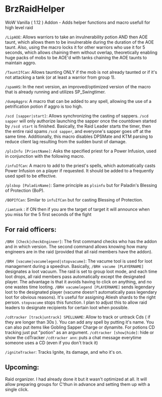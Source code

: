 # BrzRaidHelper
WoW Vanilla ( 1.12 ) Addon - Adds helper functions and macro usefull for high level raid

`/LipAOE`: Allows warriors to take an invulnerability potion AND then AOE taunt, which allows them to be invulnerable during the duration of the AOE taunt. Also, using the macro locks it for other warriors who use it for 5 seconds, which allows chaining them without overlap, theoretically enabling huge packs of mobs to be AOE'd with tanks chaining the AOE taunts to maintain aggro.

`/TauntIfCan`: Allows taunting ONLY if the mob is not already taunted or if it's not attacking a tank (or at least a warrior from group 1).

`/spamHS`: In the next version, an improved/optimized version of the macro that is already running and utilizes SP_Swingtimer.

`/dumpAggro`: A macro that can be added to any spell, allowing the use of a petrification potion if aggro is too high.

`/scd [sapper|start]`: Allows synchronizing the casting of sappers. `/scd sapper` will only authorize launching the sapper once the countdown started by `/scd start` is finished. Basically, the Raid Leader starts the timer, then the entire raid spams `/scd sapper`, and everyone's sapper goes off at the same time. Additionally, this macro disables DPSMate and KTM parsing to reduce client lag resulting from the sudden burst of damage.

`/plsInfu [PriestName]`: Asks the specified priest for a Power Infusion, used in conjunction with the following macro.

`/infuIfCan`: A macro to add to the priest's spells, which automatically casts Power Infusion on a player if requested. It should be added to a frequently used spell to be effective.

`/plsbop [PaladinName]`: Same principle as `plsinfu` but for Paladin's Blessing of Protection (BoP).

`/BOPIfCan`: Similar to `infuIfCan` but for casting Blessing of Protection.

`/iamtank` : if ON then if you are the target of target it will announce when you miss for the 5 first seconds of the fight


## For raid officers:

`/BRH [Check|checkEngineer]`: The first command checks who has the addon and in which version. The second command allows knowing how many engineers are in the raid (provided that all raid members have the addon).

`/BRH [vacume|vacumelegend|stopvacume]`: The vacume tool is used for loot management during a speedrun. Basically, `/BRH vacume [PLAYERNAME]` designates a loot vacuum. The raid is set to group loot mode, and each time loot drops, all raid members pass automatically except the designated player. The advantage is that it avoids having to click on anything, and no one wastes time looting. `/BRH vacumelegend [PLAYERNAME]` sends legendary loot to the designated player (vacume doesn't automatically pass legendary loot for obvious reasons). It's useful for assigning Atiesh shards to the right person. `stopvacume` stops this function. I plan to adjust this to allow raid leaders to designate recipients for certain loot when possible.

`/cdtracker [track|untrack] SPELLNAME`: Allow to track or untrack Cds ( if they are longer than 30s ). You can add any spell by putting it's name. You can also put items like Gobling Sapper Charge or dynamite. For potions CD tracking just put "potion" as an argument.
`/cdtracker [show|hide]`: hide or show the cdTracker
`/cdtracker ann`: puts a chat message everytime someone uses a CD (even if you don't track it)

`/igniteTracker`: Tracks Ignite, its damage, and who it's on.

## Upcoming:

Raid organizer. I had already done it but it wasn't optimized at all. It will allow preparing groups for C'thun in advance and setting them up with a single click.